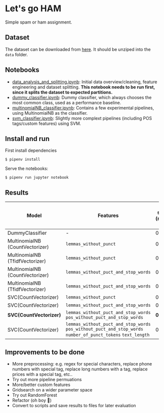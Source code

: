 # Let's go HAM
Simple spam or ham assignment.

## Dataset
The dataset can be downloaded from [here](https://archive.ics.uci.edu/ml/machine-learning-databases/00228/smsspamcollection.zip). It should be unziped into the `data` folder.

## Notebooks
* [data\_analysis\_and\_splitting.ipynb](data_analysis_and_splitting.ipynb): Initial data overview/cleaning, feature engineering and dataset splitting. **This notebook needs to be run first, since it splits the dataset to expected partitions.**
* [dummy\_classifier.ipynb](dummy_classifier.ipynb): Dummy classifier, which always chooses the most common class, used as a performance baseline. 
* [multinomialNB\_classifier.ipynb](multinomialNB_classifier.ipynb): Contains a few experimental pipelines, using MultinomialNB as the classifier.
* [svm\_classifier.ipynb](svm_classifier.ipynb): Slightly more complext pipelines (including POS tags/custom features) using SVM.

## Install and run
First install dependencies

```
$ pipenv install
```

Serve the notebooks:

```
$ pipenv run jupyter notebook
```

## Results


| Model                           | Features                                                                                                      | F1 score (macro avg) | Training Time (s)     | Prediction Time (s)   |
|---------------------------------|---------------------------------------------------------------------------------------------------------------|----------------------|-----------------------|-----------------------|
| DummyClassifier                 | -                                                                                                             | 0.464                | 0.0013 | 0.0003 |
| MultinomialNB (CountVectorizer) | `lemmas_without_punct`                                                                                        | 0.951                | 0.4200   | 0.0234  |
| MultinomialNB (TfidfVectorizer) | `lemmas_without_punct`                                                                                        | 0.952                | 0.1103   | 0.0130  |
| MultinomialNB (CountVectorizer) | `lemmas_without_puct_and_stop_words`                                                                          | 0.957                | 0.2253   | 0.0177  |
| MultinomialNB (TfidfVectorizer) | `lemmas_without_puct_and_stop_words`                                                                          | 0.949                | 0.0784   | 0.0081  |
| SVC(CountVectorizer)            | `lemmas_without_punct`                                                                                        | 0.942                | 0.9401    | 0.1049   |
| SVC(CountVectorizer)            | `lemmas_without_puct_and_stop_words`                                                                          | 0.941                | 0.6900    | 0.0716   |
| **SVC(CountVectorizer)**            | `lemmas_without_puct_and_stop_words` `pos_without_puct_and_stop_words`                                        | **0.970**              | 0.6734    | 0.0760   |
| SVC(CountVectorizer)            | `lemmas_without_puct_and_stop_words` `pos_without_puct_and_stop_words` `number_of_punct_tokens` `text_length` | 0.970                | 0.7124    | 0.084    |

## Improvements to be done
* More preprocessing: e.g. regex for special characters, replace phone numbers with special tag, replace long numbers with a tag, replace prices with a special tag, etc..
* Try out more pipeline permuations
* More/better custom features
* Gridsearch on a wider parameter space
* Try out RandomForest
* Refactor (oh boy 😬)
* Convert to scripts and save results to files for later evaluation
